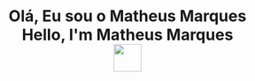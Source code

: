 <h1 align="center">
  Olá, Eu sou o Matheus Marques<br>Hello, I'm Matheus Marques<br>
  <img src="https://giphy.com/gifs/xbox-xbox-one-the-witcher-x-SslCqqiLlToPgcOlzj" width="50">
</h1>
